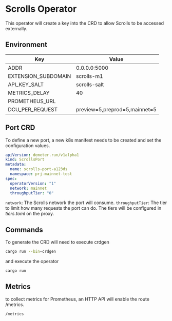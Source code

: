 # Scrolls Operator

This operator will create a key into the CRD to allow Scrolls to be accessed externally.

## Environment

| Key                        | Value                         |
| ---------------------------| ----------------------------- |
| ADDR                       | 0.0.0.0:5000                  |
| EXTENSION_SUBDOMAIN        | scrolls-m1                    |
| API_KEY_SALT               | scrolls-salt                  |
| METRICS_DELAY              | 40                            |
| PROMETHEUS_URL             |                               |
| DCU_PER_REQUEST            | preview=5,preprod=5,mainnet=5 |

## Port CRD

To define a new port, a new k8s manifest needs to be created and set the configuration values.

```yml
apiVersion: demeter.run/v1alpha1
kind: ScrollsPort
metadata:
  name: scrolls-port-a123ds
  namespace: prj-mainnet-test
spec:
  operatorVersion: "1"
  network: mainnet
  throughputTier: "0"
```

`network`: The Scrolls network the port will consume.
`throughputTier`: The tier to limit how many requests the port can do. The tiers will be configured in *tiers.toml* on the proxy.

## Commands

To generate the CRD will need to execute crdgen

```bash
cargo run --bin=crdgen
```

and execute the operator

```bash
cargo run
```

## Metrics

to collect metrics for Prometheus, an HTTP API will enable the route /metrics.

```
/metrics
```
